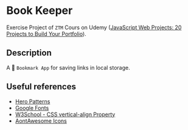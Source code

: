 # Book Keeper

Exercise Project of `ZTM` Cours on Udemy ([JavaScript Web Projects: 20 Projects to Build Your Portfolio](https://www.udemy.com/course/javascript-web-projects-to-build-your-portfolio-resume)).

## Description

A 🔖 `Bookmark App` for saving links in local storage.

## Useful references

- [Hero Patterns](https://heropatterns.com/)
- [Google Fonts](https://fonts.google.com/)
- [W3School - CSS vertical-align Property](https://www.w3schools.com/cssref/pr_pos_vertical-align.php)
- [AontAwesome Icons](https://fontawesome.com/icons?d=gallery&q=close&m=free)